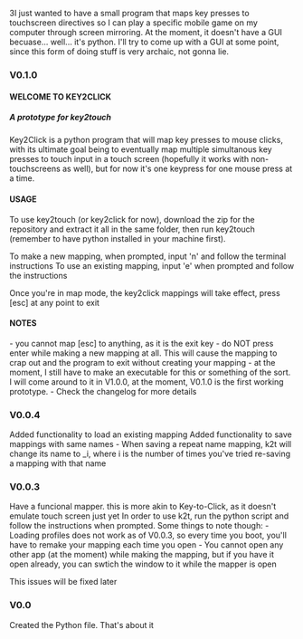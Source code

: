 3I just wanted to have a small program that maps key presses to touchscreen directives so I can play a specific mobile game on my computer through screen mirroring. 
At the moment, it doesn't have a GUI becuase... well... it's python. I'll try to come up with a GUI at some point, since this form of doing stuff is very archaic, not gonna lie.

<h3>V0.1.0</h3>
<h4>WELCOME TO KEY2CLICK</h4>
<h5>A prototype for key2touch</h5>
Key2Click is a python program that will map key presses to mouse clicks, with its ultimate goal being to eventually map multiple simultanous key presses to touch input in a touch screen (hopefully it works with non-touchscreens as well), but for now it's one keypress for one mouse press at a time.

<h4>USAGE</h4>
To use key2touch (or key2click for now), download the zip for the repository and extract it all in the same folder, then run key2touch (remember to have python installed in your machine first).

To make a new mapping, when prompted, input 'n' and follow the terminal instructions
To use an existing mapping, input 'e' when prompted and follow the instructions

Once you're in map mode, the key2click mappings will take effect, press [esc] at any point to exit

<h4>NOTES</h4>
- you cannot map [esc] to anything, as it is the exit key
- do NOT press enter while making a new mapping at all. This will cause the mapping to crap out and the program to exit without creating your mapping
- at the moment, I still have to make an executable for this or something of the sort. I will come around to it in V1.0.0, at the moment, V0.1.0 is the first working prototype.
- Check the changelog for more details

<h3>V0.0.4</h3>
Added functionality to load an existing mapping
Added functionality to save mappings with same names
- When saving a repeat name mapping, k2t will change its name to <mapping_name>_i, where i is the number of times you've tried re-saving a mapping with that name

<h3>V0.0.3</h3>
Have a funcional mapper. this is more akin to Key-to-Click, as it doesn't emulate touch screen just yet
In order to use k2t, run the python script and follow the instructions when prompted. Some things to note though: 
- Loading profiles does not work as of V0.0.3, so every time you boot, you'll have to remake your mapping each time you open
- You cannot open any other app (at the moment) while making the mapping, but if you have it open already, you can swtich the window to it while the mapper is open

This issues will be fixed later

<h3>V0.0</h3>
Created the Python file. That's about it

